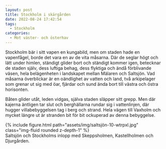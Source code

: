 ```yaml
---
layout: post
title: Stockholm i skärgården
date: 2022-08-24 17:42:54
tags: 
  - Stockholm 
categories: 
  - Mot väster- och österhav
---
```


Stockholm bär i sitt vapen en kungabild, men om staden hade en vapenfågel, borde det vara en av de vita måsarna. Där de seglar högt och lätt under himlen, ständigt glider bort och ständigt kommer igen, betecknar de staden själv, dess luftiga behag, dess flyktiga och ändå förblivande väsen, hela belägenheten i landskapet mellan Mälaren och Saltsjön. Vad måsarna överblickar är en oändlighet av vatten och land, två arkipelager som grenar ut sig med öar, fjärdar och sund ända bort till västra och östra horisonten.

Båten glider utåt, leden vidgas, själva staden släpper sitt grepp. Men där kajerna äntligen tar slut och berghällarna rundar sig i vattenlinjen, där hugger villabebyggelsen tag i berg och strand. Hela vägen till Vaxholm och mycket längre ut är stranden bit för bit ockuperad av denna bebyggelse.

<div class="row mt-3">
    <div class="col-sm mt-3 mt-md-0">
        {% include figure.html path="assets/img/saltsjön-10-wtrpxl.jpg" class="img-fluid rounded z-depth-1" %}
    </div>
</div>
<div class="caption">
    Saltsjön och Stockholms inlopp med Skeppsholmen, Kastellholmen och Djurgården.
</div>
